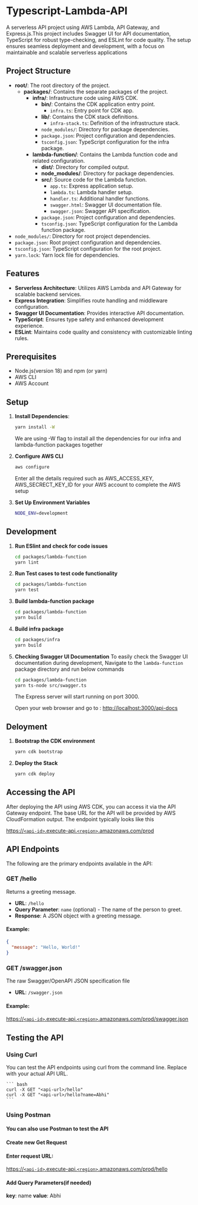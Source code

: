 # Typescript-Lambda-API
A serverless API project using AWS Lambda, API Gateway, and Express.js.This project includes Swagger UI for API documentation, TypeScript for robust type-checking, and ESLint for code quality. The setup ensures seamless deployment and development, with a focus on maintainable and scalable serverless applications

## Project Structure

- **root/**: The root directory of the project.
  - **packages/**: Contains the separate packages of the project.
    - **infra/**: Infrastructure code using AWS CDK.
      - **bin/**: Contains the CDK application entry point.
        - `infra.ts`: Entry point for CDK app.
      - **lib/**: Contains the CDK stack definitions.
        - `infra-stack.ts`: Definition of the infrastructure stack.
      - `node_modules/`: Directory for package dependencies.
      - `package.json`: Project configuration and dependencies.
      - `tsconfig.json`: TypeScript configuration for the infra package.
    - **lambda-function/**: Contains the Lambda function code and related configuration.
      - **dist/**: Directory for compiled output.
      - **node_modules/**: Directory for package dependencies.
      - **src/**: Source code for the Lambda function.
        - `app.ts`: Express application setup.
        - `lambda.ts`: Lambda handler setup.
        - `handler.ts`: Additional handler functions.
        - `swagger.html`: Swagger UI documentation file.
        - `swagger.json`: Swagger API specification.
      - `package.json`: Project configuration and dependencies.
      - `tsconfig.json`: TypeScript configuration for the Lambda function package.
- `node_modules/`: Directory for root project dependencies.
- `package.json`: Root project configuration and dependencies.
- `tsconfig.json`: TypeScript configuration for the root project.
- `yarn.lock`: Yarn lock file for dependencies.



## Features

- **Serverless Architecture**: Utilizes AWS Lambda and API Gateway for scalable backend services.
- **Express Integration**: Simplifies route handling and middleware configuration.
- **Swagger UI Documentation**: Provides interactive API documentation.
- **TypeScript**: Ensures type safety and enhanced development experience.
- **ESLint**: Maintains code quality and consistency with customizable linting rules.

## Prerequisites

- Node.js(version 18) and npm (or yarn)
- AWS CLI
- AWS Account

## Setup

1. **Install Dependencies**:

   ```bash
   yarn install -W 
   ```
   We are using -W flag to install all the dependencies for our infra and lambda-function packages together

2. **Configure AWS CLI**
    ```bash
   aws configure
   ```
   Enter all the details required such as AWS_ACCESS_KEY, AWS_SECRECT_KEY_ID for your AWS account to complete the AWS setup

3. **Set Up Environment Variables**
    ```bash
   NODE_ENV=development
   ```
## Development
1. **Run ESlint and check for code issues**
    ```bash
   cd packages/lambda-function
   yarn lint
   ```
2. **Run Test cases to test code functionality**
    ```bash
    cd packages/lambda-function
    yarn test
    ```

3. **Build lambda-function package**
    ```bash
   cd packages/lambda-function
   yarn build
   ```

4. **Build infra package**
    ```bash
   cd packages/infra
   yarn build
   ```

5. **Checking Swagger UI Documentation**
    To easily check the Swagger UI documentation during development, Navigate to the `lambda-function` package directory and run below commands
    ``` bash
    cd packages/lambda-function
    yarn ts-node src/swagger.ts
    ```
    The Express server will start running on port 3000.

    Open your web browser and go to : [http://localhost:3000/api-docs](http://localhost:3000/api-docs)

## Deloyment
1. **Bootstrap the CDK environment**
    ```bash
   yarn cdk bootstrap
   ```

2. **Deploy the Stack**
    ```bash
   yarn cdk deploy
   ```


## Accessing the API
After deploying the API using AWS CDK, you can access it via the API Gateway endpoint. The base URL for the API will be provided by AWS CloudFormation output. The endpoint typically looks like this

[https://`<api-id>`.execute-api.`<region>`.amazonaws.com/prod](https://<api-id>.execute-api.<region>.amazonaws.com/prod)

## API Endpoints
The following are the primary endpoints available in the API:

### GET /hello
Returns a greeting message.

- **URL**: `/hello`
- **Query Parameter**: `name` (optional) - The name of the person to greet.
- **Response**: A JSON object with a greeting message.

#### Example:
```json
{
  "message": "Hello, World!"
}
```

### GET /swagger.json
The raw Swagger/OpenAPI JSON specification file

- **URL**: `/swagger.json`
#### Example:
[https://`<api-id>`.execute-api.`<region>`.amazonaws.com/prod/swagger.json](https://<api-id>.execute-api.<region>.amazonaws.com/prod/swagger.json)

## Testing the API
 ### Using Curl
You can test the API endpoints using curl from the command line. Replace <api-url> with your actual API URL.

    ``` bash
    curl -X GET "<api-url>/hello"
    curl -X GET "<api-url>/hello?name=Abhi"
    ```

 ### Using Postman
#### You can also use Postman to test the API
#### Create new Get Request

#### Enter request URL:
 [https://`<api-id>`.execute-api.`<region>`.amazonaws.com/prod/hello](https://<api-id>.execute-api.<region>.amazonaws.com/prod/hello) 

#### Add Query Parameters(if needed)
**key**: name
**value**: Abhi

    